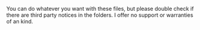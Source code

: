 You can do whatever you want with these files, but please double check if there are third party notices in the folders.
I offer no support or warranties of an kind.
